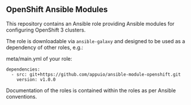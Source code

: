 OpenShift Ansible Modules
-------------------------

This repository contains an Ansible role providing Ansible modules for configuring
OpenShift 3 clusters.

The role is downloadable via `ansible-galaxy` and designed to be used as a dependency
of other roles, e.g.:

meta/main.yml of your role:

    dependencies:
      - src: git+https://github.com/appuio/ansible-module-openshift.git
        version: v1.0.0

Documentation of the roles is contained within the roles as per Ansible conventions.
